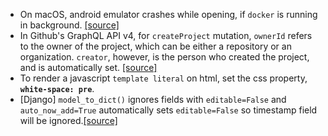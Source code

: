 - On macOS, android emulator crashes while opening, if `docker` is running in background. [[source]](https://stackoverflow.com/a/43022400)
- In Github's GraphQL API v4, for `createProject` mutation, `ownerId` refers to the owner of the project, which can be either a repository or an organization. `creator`, however, is the person who created the project, and is automatically set. [[source]](https://platform.github.community/t/createproject-mutation-not-working/1010/3?u=appucrossroads)
- To render a javascript `template literal` on html, set the css property, **`white-space: pre`**. 
- [Django] `model_to_dict()` ignores fields with `editable=False` and `auto_now_add=True` automatically sets `editable=False` so timestamp field will be ignored.[[source]](https://www.metaltoad.com/blog/what-i-learned-today-django-modeltodict-and-missing-fields) 
